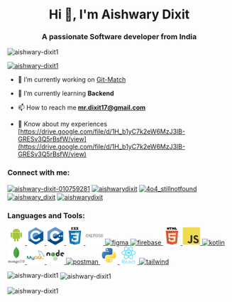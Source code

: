 <h1 align="center">Hi 👋, I'm Aishwary Dixit</h1>
<h3 align="center">A passionate Software developer from India</h3>

<p align="left"> <img src="https://komarev.com/ghpvc/?username=aishwary-dixit1&label=Profile%20views&color=0e75b6&style=flat" alt="aishwary-dixit1" /> </p>

<p align="left"> <a href="https://github.com/ryo-ma/github-profile-trophy"><img src="https://github-profile-trophy.vercel.app/?username=aishwary-dixit1" alt="aishwary-dixit1" /></a> </p>

- 🔭 I’m currently working on [Git-Match](https://github.com/aishwary-dixit1/Git-Match)

- 🌱 I’m currently learning **Backend**

- 📫 How to reach me **mr.dixit17@gmail.com**

- 📄 Know about my experiences [https://drive.google.com/file/d/1H_b1yC7k2eW6MzJ3lB-GRESv3Q5rBsfW/view](https://drive.google.com/file/d/1H_b1yC7k2eW6MzJ3lB-GRESv3Q5rBsfW/view)

<h3 align="left">Connect with me:</h3>
<p align="left">
<a href="https://linkedin.com/in/aishwary-dixit-010759281" target="blank"><img align="center" src="https://raw.githubusercontent.com/rahuldkjain/github-profile-readme-generator/master/src/images/icons/Social/linked-in-alt.svg" alt="aishwary-dixit-010759281" height="30" width="40" /></a>
<a href="https://www.codechef.com/users/aishwarydixit" target="blank"><img align="center" src="https://cdn.jsdelivr.net/npm/simple-icons@3.1.0/icons/codechef.svg" alt="aishwarydixit" height="30" width="40" /></a>
<a href="https://codeforces.com/profile/4o4_stillnotfound" target="blank"><img align="center" src="https://raw.githubusercontent.com/rahuldkjain/github-profile-readme-generator/master/src/images/icons/Social/codeforces.svg" alt="4o4_stillnotfound" height="30" width="40" /></a>
<a href="https://www.leetcode.com/aishwary_dixit" target="blank"><img align="center" src="https://raw.githubusercontent.com/rahuldkjain/github-profile-readme-generator/master/src/images/icons/Social/leet-code.svg" alt="aishwary_dixit" height="30" width="40" /></a>
<a href="https://auth.geeksforgeeks.org/user/aishwarydixit" target="blank"><img align="center" src="https://raw.githubusercontent.com/rahuldkjain/github-profile-readme-generator/master/src/images/icons/Social/geeks-for-geeks.svg" alt="aishwarydixit" height="30" width="40" /></a>
</p>

<h3 align="left">Languages and Tools:</h3>
<p align="left"> <a href="https://developer.android.com" target="_blank" rel="noreferrer"> <img src="https://raw.githubusercontent.com/devicons/devicon/master/icons/android/android-original-wordmark.svg" alt="android" width="40" height="40"/> </a> <a href="https://www.cprogramming.com/" target="_blank" rel="noreferrer"> <img src="https://raw.githubusercontent.com/devicons/devicon/master/icons/c/c-original.svg" alt="c" width="40" height="40"/> </a> <a href="https://www.w3schools.com/cpp/" target="_blank" rel="noreferrer"> <img src="https://raw.githubusercontent.com/devicons/devicon/master/icons/cplusplus/cplusplus-original.svg" alt="cplusplus" width="40" height="40"/> </a> <a href="https://www.w3schools.com/css/" target="_blank" rel="noreferrer"> <img src="https://raw.githubusercontent.com/devicons/devicon/master/icons/css3/css3-original-wordmark.svg" alt="css3" width="40" height="40"/> </a> <a href="https://expressjs.com" target="_blank" rel="noreferrer"> <img src="https://raw.githubusercontent.com/devicons/devicon/master/icons/express/express-original-wordmark.svg" alt="express" width="40" height="40"/> </a> <a href="https://www.figma.com/" target="_blank" rel="noreferrer"> <img src="https://www.vectorlogo.zone/logos/figma/figma-icon.svg" alt="figma" width="40" height="40"/> </a> <a href="https://firebase.google.com/" target="_blank" rel="noreferrer"> <img src="https://www.vectorlogo.zone/logos/firebase/firebase-icon.svg" alt="firebase" width="40" height="40"/> </a> <a href="https://www.w3.org/html/" target="_blank" rel="noreferrer"> <img src="https://raw.githubusercontent.com/devicons/devicon/master/icons/html5/html5-original-wordmark.svg" alt="html5" width="40" height="40"/> </a> <a href="https://developer.mozilla.org/en-US/docs/Web/JavaScript" target="_blank" rel="noreferrer"> <img src="https://raw.githubusercontent.com/devicons/devicon/master/icons/javascript/javascript-original.svg" alt="javascript" width="40" height="40"/> </a> <a href="https://kotlinlang.org" target="_blank" rel="noreferrer"> <img src="https://www.vectorlogo.zone/logos/kotlinlang/kotlinlang-icon.svg" alt="kotlin" width="40" height="40"/> </a> <a href="https://www.mongodb.com/" target="_blank" rel="noreferrer"> <img src="https://raw.githubusercontent.com/devicons/devicon/master/icons/mongodb/mongodb-original-wordmark.svg" alt="mongodb" width="40" height="40"/> </a> <a href="https://www.mysql.com/" target="_blank" rel="noreferrer"> <img src="https://raw.githubusercontent.com/devicons/devicon/master/icons/mysql/mysql-original-wordmark.svg" alt="mysql" width="40" height="40"/> </a> <a href="https://nodejs.org" target="_blank" rel="noreferrer"> <img src="https://raw.githubusercontent.com/devicons/devicon/master/icons/nodejs/nodejs-original-wordmark.svg" alt="nodejs" width="40" height="40"/> </a> <a href="https://postman.com" target="_blank" rel="noreferrer"> <img src="https://www.vectorlogo.zone/logos/getpostman/getpostman-icon.svg" alt="postman" width="40" height="40"/> </a> <a href="https://www.python.org" target="_blank" rel="noreferrer"> <img src="https://raw.githubusercontent.com/devicons/devicon/master/icons/python/python-original.svg" alt="python" width="40" height="40"/> </a> <a href="https://reactjs.org/" target="_blank" rel="noreferrer"> <img src="https://raw.githubusercontent.com/devicons/devicon/master/icons/react/react-original-wordmark.svg" alt="react" width="40" height="40"/> </a> <a href="https://tailwindcss.com/" target="_blank" rel="noreferrer"> <img src="https://www.vectorlogo.zone/logos/tailwindcss/tailwindcss-icon.svg" alt="tailwind" width="40" height="40"/> </a> </p>

<p><img align="left" src="https://github-readme-stats.vercel.app/api/top-langs?username=aishwary-dixit1&show_icons=true&locale=en&layout=compact" alt="aishwary-dixit1" /></p>

<p>&nbsp;<img align="center" src="https://github-readme-stats.vercel.app/api?username=aishwary-dixit1&show_icons=true&locale=en" alt="aishwary-dixit1" /></p>

<p><img align="center" src="https://github-readme-streak-stats.herokuapp.com/?user=aishwary-dixit1&" alt="aishwary-dixit1" /></p>
